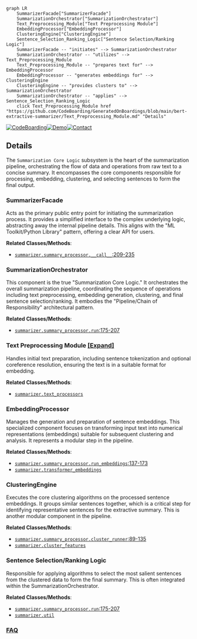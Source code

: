 ```mermaid
graph LR
    SummarizerFacade["SummarizerFacade"]
    SummarizationOrchestrator["SummarizationOrchestrator"]
    Text_Preprocessing_Module["Text Preprocessing Module"]
    EmbeddingProcessor["EmbeddingProcessor"]
    ClusteringEngine["ClusteringEngine"]
    Sentence_Selection_Ranking_Logic["Sentence Selection/Ranking Logic"]
    SummarizerFacade -- "initiates" --> SummarizationOrchestrator
    SummarizationOrchestrator -- "utilizes" --> Text_Preprocessing_Module
    Text_Preprocessing_Module -- "prepares text for" --> EmbeddingProcessor
    EmbeddingProcessor -- "generates embeddings for" --> ClusteringEngine
    ClusteringEngine -- "provides clusters to" --> SummarizationOrchestrator
    SummarizationOrchestrator -- "applies" --> Sentence_Selection_Ranking_Logic
    click Text_Preprocessing_Module href "https://github.com/CodeBoarding/GeneratedOnBoardings/blob/main/bert-extractive-summarizer/Text_Preprocessing_Module.md" "Details"
```

[![CodeBoarding](https://img.shields.io/badge/Generated%20by-CodeBoarding-9cf?style=flat-square)](https://github.com/CodeBoarding/GeneratedOnBoardings)[![Demo](https://img.shields.io/badge/Try%20our-Demo-blue?style=flat-square)](https://www.codeboarding.org/demo)[![Contact](https://img.shields.io/badge/Contact%20us%20-%20contact@codeboarding.org-lightgrey?style=flat-square)](mailto:contact@codeboarding.org)

## Details

The `Summarization Core Logic` subsystem is the heart of the summarization pipeline, orchestrating the flow of data and operations from raw text to a concise summary. It encompasses the core components responsible for processing, embedding, clustering, and selecting sentences to form the final output.

### SummarizerFacade
Acts as the primary public entry point for initiating the summarization process. It provides a simplified interface to the complex underlying logic, abstracting away the internal pipeline details. This aligns with the "ML Toolkit/Python Library" pattern, offering a clear API for users.


**Related Classes/Methods**:

- <a href="https://github.com/dmmiller612/bert-extractive-summarizer/blob/master/summarizer/summary_processor.py#L209-L235" target="_blank" rel="noopener noreferrer">`summarizer.summary_processor.__call__`:209-235</a>


### SummarizationOrchestrator
This component is the true "Summarization Core Logic." It orchestrates the overall summarization pipeline, coordinating the sequence of operations including text preprocessing, embedding generation, clustering, and final sentence selection/ranking. It embodies the "Pipeline/Chain of Responsibility" architectural pattern.


**Related Classes/Methods**:

- <a href="https://github.com/dmmiller612/bert-extractive-summarizer/blob/master/summarizer/summary_processor.py#L175-L207" target="_blank" rel="noopener noreferrer">`summarizer.summary_processor.run`:175-207</a>


### Text Preprocessing Module [[Expand]](./Text_Preprocessing_Module.md)
Handles initial text preparation, including sentence tokenization and optional coreference resolution, ensuring the text is in a suitable format for embedding.


**Related Classes/Methods**:

- <a href="https://github.com/dmmiller612/bert-extractive-summarizer/blob/master/summarizer/text_processors/" target="_blank" rel="noopener noreferrer">`summarizer.text_processors`</a>


### EmbeddingProcessor
Manages the generation and preparation of sentence embeddings. This specialized component focuses on transforming input text into numerical representations (embeddings) suitable for subsequent clustering and analysis. It represents a modular step in the pipeline.


**Related Classes/Methods**:

- <a href="https://github.com/dmmiller612/bert-extractive-summarizer/blob/master/summarizer/summary_processor.py#L137-L173" target="_blank" rel="noopener noreferrer">`summarizer.summary_processor.run_embeddings`:137-173</a>
- <a href="https://github.com/dmmiller612/bert-extractive-summarizer/blob/master/summarizer/transformer_embeddings/" target="_blank" rel="noopener noreferrer">`summarizer.transformer_embeddings`</a>


### ClusteringEngine
Executes the core clustering algorithms on the processed sentence embeddings. It groups similar sentences together, which is a critical step for identifying representative sentences for the extractive summary. This is another modular component in the pipeline.


**Related Classes/Methods**:

- <a href="https://github.com/dmmiller612/bert-extractive-summarizer/blob/master/summarizer/summary_processor.py#L89-L135" target="_blank" rel="noopener noreferrer">`summarizer.summary_processor.cluster_runner`:89-135</a>
- <a href="https://github.com/dmmiller612/bert-extractive-summarizer/blob/master/summarizer/cluster_features.py" target="_blank" rel="noopener noreferrer">`summarizer.cluster_features`</a>


### Sentence Selection/Ranking Logic
Responsible for applying algorithms to select the most salient sentences from the clustered data to form the final summary. This is often integrated within the SummarizationOrchestrator.


**Related Classes/Methods**:

- <a href="https://github.com/dmmiller612/bert-extractive-summarizer/blob/master/summarizer/summary_processor.py#L175-L207" target="_blank" rel="noopener noreferrer">`summarizer.summary_processor.run`:175-207</a>
- <a href="https://github.com/dmmiller612/bert-extractive-summarizer/blob/master/summarizer/util.py" target="_blank" rel="noopener noreferrer">`summarizer.util`</a>




### [FAQ](https://github.com/CodeBoarding/GeneratedOnBoardings/tree/main?tab=readme-ov-file#faq)